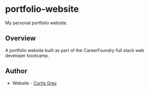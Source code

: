 # portfolio-website

My personal portfolio website.

## Overview

A portfolio website built as part of the CareerFoundry full stack web developer bootcamp.

## Author

- Website - [Curtis Gray](https://curtisgry.github.io/portfolio-website/)

